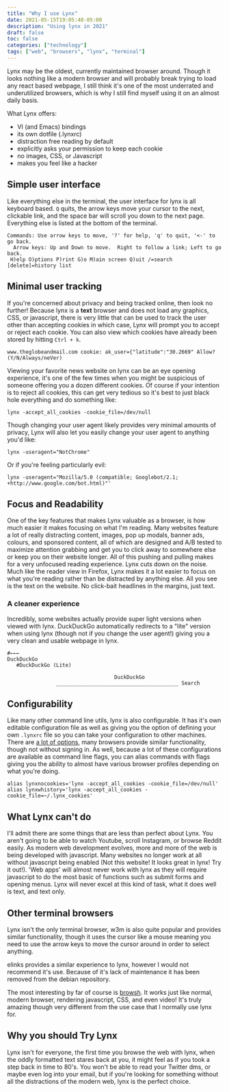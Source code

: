 ```yaml
---
title: "Why I use Lynx"
date: 2021-05-15T19:05:48-05:00
description: "Using lynx in 2021"
draft: false
toc: false
categories: ["technology"]
tags: ["web", "browsers", "lynx", "terminal"]
---
```


Lynx may be the oldest, currently maintained browser around. Though it looks nothing like a modern browser and will probably break trying to load any react based webpage, I still think it's one of the most underrated and underutilized browsers, which is why I still find myself using it on an almost daily basis.

What Lynx offers:

* VI (and Emacs) bindings
* its own dotfile (.lynxrc)
* distraction free reading by default
* explicitly asks your permission to keep each cookie
* no images, CSS, or Javascript
* makes you feel like a hacker

## Simple user interface

Like everything else in the terminal, the user interface for lynx is all keyboard based. `Q` quits, the arrow keys move your cursor to the next, clickable link, and the space bar will scroll you down to the next page. Everything else is listed at the bottom of the terminal.

```shell
Commands: Use arrow keys to move, '?' for help, 'q' to quit, '<-' to go back.
  Arrow keys: Up and Down to move.  Right to follow a link; Left to go back.
 H)elp O)ptions P)rint G)o M)ain screen Q)uit /=search [delete]=history list
 ```

## Minimal user tracking

If you're concerned about privacy and being tracked online, then look no further! Because lynx is a **text** browser and does not load any graphics, CSS, or javascript, there is very little that can be used to track the user other than accepting cookies in which case, Lynx will prompt you to accept or reject each cookie. You can also view which cookies have already been stored by hitting `Ctrl + k`.

```shell
www.theglobeandmail.com cookie: ak_user={"latitude":"30.2669" Allow? (Y/N/Always/neVer)
```

Viewing your favorite news website on lynx can be an eye opening experience, it's one of the few times when you might be suspicious of someone offering you a dozen different cookies. Of course if your intention is to reject all cookies, this can get very tedious so it's best to just black hole everything and do something like:

```shell
lynx -accept_all_cookies -cookie_file=/dev/null
```

<!-- This looks a little silly but, as far as I can tell this is the best way to get lynx to ignore all cookies. Though there is an accept-all-cookies flag, there is no reject-all-cookies flag. -->

Though changing your user agent likely provides very minimal amounts of privacy, Lynx will also let you easily change your user agent to anything you'd like:

```shell
lynx -useragent="NotChrome"
```

Or if you're feeling particularly evil:

```shell
lynx -useragent="Mozilla/5.0 (compatible; Googlebot/2.1; +http://www.google.com/bot.html)"'
```

## Focus and Readability

One of the key features that makes Lynx valuable as a browser, is how much easier it makes focusing on what I'm reading. Many websites feature a lot of really distracting content, images, pop up modals, banner ads, colours, and sponsored content, all of which are designed and A/B tested to maximize attention grabbing and get you to click away to somewhere else or keep you on their website longer. All of this pushing and pulling makes for a very unfocused reading experience. Lynx cuts down on the noise. Much like the reader view in Firefox, Lynx makes it a lot easier to focus on what you're reading rather than be distracted by anything else. All you see is the text on the website. No click-bait headlines in the margins, just text.

### A cleaner experience

Incredibly, some websites actually provide super light versions when viewed with lynx. DuckDuckGo automatically redirects to a "lite" version when using lynx (though not if you change the user agent!) giving you a very clean and usable webpage in lynx.

```shell
#←←←                                                                     DuckDuckGo
   #DuckDuckGo (Lite)

                                   DuckDuckGo
                ________________________________________ Search

```

## Configurability

Like many other command line utils, lynx is also configurable. It has it's own editable configuration file as well as giving you the option of defining your own `.lynxrc` file so you can take your configuration to other machines. There are [a lot of options](https://lynx.invisible-island.net/lynx_help/cattoc.html), many browsers provide similar functionality, though not without signing in. As well, because a lot of these configurations are available as command line flags, you can alias commands with flags giving you the ability to almost have various browser profiles depending on what you're doing.

```shell
alias lynxnocookies='lynx -accept_all_cookies -cookie_file=/dev/null'
alias lynxwhistory='lynx -accept_all_cookies -cookie_file=~/.lynx_cookies'
```

## What Lynx can't do

I'll admit there are some things that are less than perfect about Lynx. You aren't going to be able to watch Youtube, scroll Instagram, or browse Reddit easily. As modern web development evolves, more and more of the web is being developed with javascript. Many websites no longer work at all without javascript being enabled (Not this website! It looks great in lynx! Try it out!). 'Web apps' will almost never work with lynx as they will require javascript to do the most basic of functions such as submit forms and opening menus. Lynx will never excel at this kind of task, what it does well is text, and text only.

## Other terminal browsers

Lynx isn't the only terminal browser, w3m is also quite popular and provides similar functionality, though it uses the cursor like a mouse meaning you need to use the arrow keys to move the cursor around in order to select anything.

elinks provides a similar experience to lynx, however I would not recommend it's use. Because of it's lack of maintenance it has been removed from the debian repository.

The most interesting by far of course is [browsh](https://github.com/browsh-org/browsh). It works just like normal, modern browser, rendering javascript, CSS, and even video! It's truly amazing though very different from the use case that I normally use lynx for.

## Why you should Try Lynx

Lynx isn't for everyone, the first time you browse the web with lynx, when the oddly formatted text stares back at you, it might feel as if you took a step back in time to 80's. You won't be able to read your Twitter dms, or maybe even log into your email, but if you're looking for something without all the distractions of the modern web, lynx is the perfect choice.